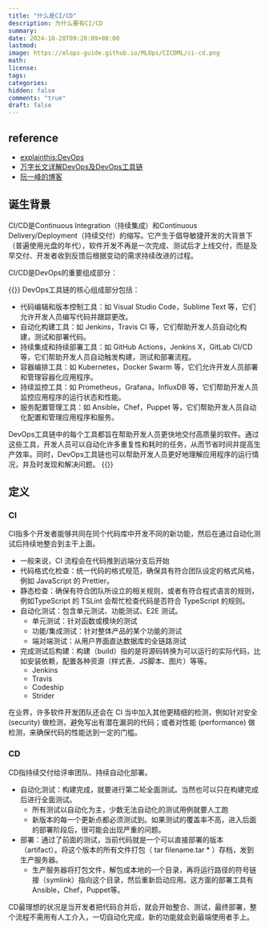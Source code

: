 ```yaml
---
title: "什么是CI/CD"
description: 为什么要有CI/CD
summary: 
date: 2024-10-28T09:20:09+08:00
lastmod:
image: https://mlops-guide.github.io/MLOps/CICDML/ci-cd.png
math: 
license: 
tags:
categories:
hidden: false
comments: "true"
draft: false
---
```


## reference
- [explainthis:DevOps](https://www.explainthis.io/zh-hans/swe/cicd)
- [万字长文详解DevOps及DevOps工具链](https://cloud.tencent.com/developer/article/2322080)
- [阮一峰的博客](https://www.ruanyifeng.com/blog/2015/09/continuous-integration.html)

## 诞生背景
CI/CD是Continuous Integration（持续集成）和Continuous Delivery/Deployment（持续交付）的缩写。它产生于倡导敏捷开发的大背景下（普遍使用光盘的年代），软件开发不再是一次完成、测试后才上线交付，而是及早交付、开发者收到反馈后根据变动的需求持续改进的过程。

CI/CD是DevOps的重要组成部分：

{{<quote>}}
DevOps工具链的核心组成部分包括：

- 代码编辑和版本控制工具：如 Visual Studio Code，Sublime Text 等，它们允许开发人员编写代码并跟踪更改。
- 自动化构建工具：如 Jenkins，Travis CI 等，它们帮助开发人员自动化构建，测试和部署代码。
- 持续集成和持续部署工具：如 GitHub Actions，Jenkins X，GitLab CI/CD 等，它们帮助开发人员自动触发构建，测试和部署流程。
- 容器编排工具：如 Kubernetes，Docker Swarm 等，它们允许开发人员部署和管理容器化应用程序。
- 持续监控工具：如 Prometheus，Grafana，InfluxDB 等，它们帮助开发人员监控应用程序的运行状态和性能。
- 服务配置管理工具：如 Ansible，Chef，Puppet 等，它们帮助开发人员自动化配置和管理应用程序和服务。

DevOps工具链中的每个工具都旨在帮助开发人员更快地交付高质量的软件。通过这些工具，开发人员可以自动化许多重复性和耗时的任务，从而节省时间并提高生产效率。同时，DevOps工具链也可以帮助开发人员更好地理解应用程序的运行情况，并及时发现和解决问题。
{{</quote>}}

## 定义
### CI
CI指多个开发者能够共同在同个代码库中开发不同的新功能，然后在通过自动化测试后持续地整合到主干上面。

- 一般来说，CI 流程会在代码推到远端分支后开始
- 代码格式化检查：统一代码的格式规范，确保具有符合团队设定的格式风格，例如 JavaScript 的 Prettier。
- 静态检查：确保有符合团队所设立的相关规则，或者有符合程式语言的规则，例如TypeScript 的 TSLint 会帮忙检查代码是否符合 TypeScript 的规则。
- 自动化测试：包含单元测试、功能测试、E2E 测试。
  - 单元测试：针对函数或模块的测试
  - 功能/集成测试：针对整体产品的某个功能的测试
  - 端对端测试：从用户界面直达数据库的全链路测试
- 完成测试后构建：构建（build）指的是将源码转换为可以运行的实际代码，比如安装依赖，配置各种资源（样式表、JS脚本、图片）等等。
  - Jenkins
  - Travis
  - Codeship
  - Strider

在业界，许多软件开发团队还会在 CI 当中加入其他更精细的检测，例如针对安全 (security) 做检测，避免写出有潜在漏洞的代码；或者对性能 (performance) 做检测，来确保代码的性能达到一定的门槛。

### CD
CD指持续交付给评审团队、持续自动化部署。
- 自动化测试：构建完成，就要进行第二轮全面测试。当然也可以只在构建完成后进行全面测试。
  - 所有测试以自动化为主，少数无法自动化的测试用例就要人工跑
  - 新版本的每一个更新点都必须测试到。如果测试的覆盖率不高，进入后面的部署阶段后，很可能会出现严重的问题。
- 部署：通过了前面的测试，当前代码就是一个可以直接部署的版本（artifact）。将这个版本的所有文件打包（ tar filename.tar * ）存档，发到生产服务器。
  - 生产服务器将打包文件，解包成本地的一个目录，再将运行路径的符号链接（symlink）指向这个目录，然后重新启动应用。这方面的部署工具有Ansible，Chef，Puppet等。

CD最理想的状况是当开发者把代码合并后，就会开始整合、测试，最终部署，整个流程不需用有人工介入，一切自动化完成，新的功能就会到最端使用者手上。